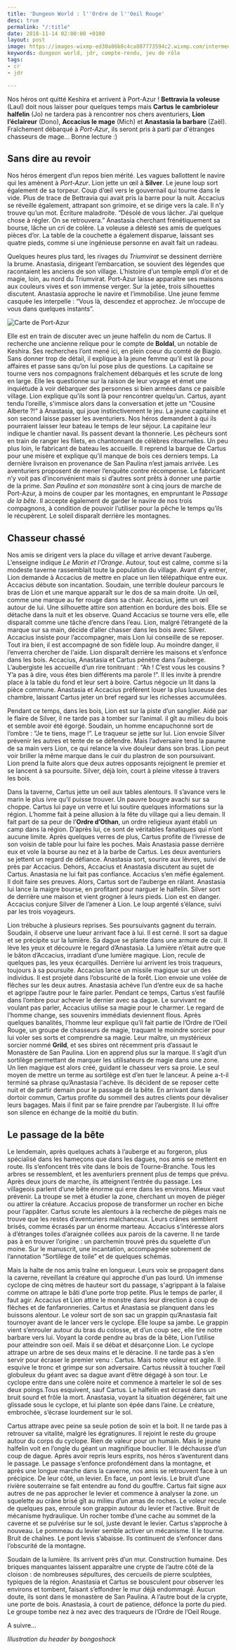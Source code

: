 ```yaml
---
title: 'Dungeon World : l''Ordre de l''Oeil Rouge'
desc: true
permalink: "/:title"
date: 2018-11-14 02:00:00 +0100
layout: post
image: https://images-wixmp-ed30a86b8c4ca887773594c2.wixmp.com/intermediary/f/9d432029-9702-4b30-ae26-1aba9d0ff2fa/dotv0k-a259c3bc-2a6b-4500-8f2b-930a282fb4c2.jpg
keywords: dungeon world, jdr, compte-rendu, jeu de rôle
tags:
- cr
- jdr

---
```

Nos héros ont quitté Keshira et arrivent à Port-Azur ! **Bettravia la voleuse** (Laul) doit nous laisser pour quelques temps mais **Cartus** **le cambrioleur halfelin** (Jo) ne tardera pas à rencontrer nos chers aventuriers, **Lion l’éclaireur** (Dono), **Accacius le mage** (Mich) et **Anastasia la barbare** (Zaël). Fraîchement débarqué à _Port-Azur_, ils seront pris à parti par d'étranges chasseurs de mage... Bonne lecture :)

## Sans dire au revoir

Nos héros émergent d’un repos bien mérité. Les vagues ballottent le navire qui les amènent à _Port-Azur_. Lion jette un œil à **Silver**. Le jeune loup sort également de sa torpeur. Coup d’œil vers le gouvernail qui tourne dans le vide. Plus de trace de Bettravia qui avait pris la barre pour la nuit. Accacius se réveille également, attrapant son grimoire, et se dirige vers la cale. Il n’y trouve qu’un mot. Écriture maladroite. “Désolé de vous lâcher. J’ai quelque chose à régler. On se retrouvera.” Anastasia cherchant frénétiquement sa bourse, lâche un cri de colère. La voleuse a délesté ses amis de quelques pièces d’or. La table de la couchette a également disparue, laissant ses quatre pieds, comme si une ingénieuse personne en avait fait un radeau.

Quelques heures plus tard, les rivages du _Triumvirat_ se dessinent derrière la brume. Anastasia, dirigeant l’embarcation, se souvient des légendes que racontaient les anciens de son village. L’histoire d’un temple empli d’or et de magie, loin, au nord du Triumvirat. Port-Azur laisse apparaître ses maisons aux couleurs vives et son immense verger. Sur la jetée, trois silhouettes discutent. Anastasia approche le navire et l’immobilise. Une jeune femme casquée les interpelle : “Vous là, descendez et approchez. Je m’occupe de vous dans quelques instants”.

<p><img class="img-fluid" src="src/map_portazur.png" alt="Carte de Port-Azur" /></p>

Elle est en train de discuter avec un jeune halfelin du nom de Cartus. Il recherche une ancienne relique pour le compte de **Boldal**, un notable de Keshira. Ses recherches l’ont mené ici, en plein coeur du comté de Biagio. Sans donner trop de détail, il explique à la jeune femme qu’il est là pour affaires et passe sans qu’on lui pose plus de questions. La capitaine se tourne vers nos compagnons fraîchement débarqués et les scrute de long en large. Elle les questionne sur la raison de leur voyage et émet une inquiétude à voir débarquer des personnes si bien armées dans ce paisible village. Lion explique qu’ils sont là pour rencontrer quelqu’un. Cartus, ayant tendu l’oreille, s'immisce alors dans la conversation et jette un “Cousine Alberte ?!” à Anastasia, qui joue instinctivement le jeu. La jeune capitaine et son second laisse passer les aventuriers. Nos héros demandent à qui ils pourraient laisser leur bateau le temps de leur séjour. La capitaine leur indique le chantier naval. Ils passent devant la thonnerie. Les pêcheurs sont en train de ranger les filets, en chantonnant de célèbres ritournelles. Un peu plus loin, le fabricant de bateau les accueille. Il reprend la barque de Cartus pour une misère et explique qu’il manque de bois ces derniers temps. La dernière livraison en provenance de San Paulina n’est jamais arrivée. Les aventuriers proposent de mener l’enquête contre récompense. Le fabricant n’y voit pas d’inconvénient mais si d’autres sont prêts à donner une partie de la prime. _San Paulina et son monastère_ sont à cinq jours de marche de Port-Azur, à moins de couper par les montagnes, en empruntant le _Passage de la bête_. Il accepte également de garder le navire de nos trois compagnons, à condition de pouvoir l’utiliser pour la pêche le temps qu’ils le récupèrent. Le soleil disparaît derrière les montagnes.

## Chasseur chassé

Nos amis se dirigent vers la place du village et arrive devant l’auberge. L’enseigne indique _Le Marin et l’Orange_. Autour, tout est calme, comme si la modeste taverne rassemblait toute la population du village. Avant d’y entrer, Lion demande à Accacius de mettre en place un lien télépathique entre eux. Accacius débute son incantation. Soudain, une terrible douleur parcours le bras de Lion et une marque apparaît sur le dos de sa main droite. Un œil, comme une marque au fer rouge dans sa chair. Accacius, jette un œil autour de lui. Une silhouette attire son attention en bordure des bois. Elle se détache dans la nuit et les observe. Quand Accacius se tourne vers elle, elle disparaît comme une tâche d’encre dans l’eau. Lion, malgré l’étrangeté de la marque sur sa main, décide d’aller chasser dans les bois avec Silver. Accacius insiste pour l’accompagner, mais Lion lui conseille de se reposer. Tout ira bien, il est accompagné de son fidèle loup. Au moindre danger, il l’enverra chercher de l'aide. Lion disparaît derrière les maisons et s’enfonce dans les bois. Accacius, Anastasia et Cartus pénètre dans l’auberge. L’aubergiste les accueille d’un rire tonitruant : “Ah ! C’est vous les cousins ? Y’a pas à dire, vous êtes bien différents ma parole !”. Il les invite à prendre place à la table du fond et leur sert à boire. Cartus négocie un lit dans la pièce commune. Anastasia et Accacius préfèrent louer la plus luxueuse des chambre, laissant Cartus jeter un bref regard sur les richesses accumulées.

Pendant ce temps, dans les bois, Lion est sur la piste d’un sanglier. Aidé par le flaire de Silver, il ne tarde pas à tomber sur l’animal. il gît au milieu du bois et semble avoir été égorgé. Soudain, un homme encapuchonné sort de l’ombre : “Je te tiens, mage !”. Le traqueur se jette sur lui. Lion envoie Silver prévenir les autres et tente de se défendre. Mais l’adversaire tend la paume de sa main vers Lion, ce qui relance la vive douleur dans son bras. Lion peut voir briller la même marque dans le cuir du plastron de son poursuivant. Lion prend la fuite alors que deux autres opposants rejoignent le premier et se lancent à sa poursuite. Silver, déjà loin, court à pleine vitesse à travers les bois.

Dans la taverne, Cartus jette un oeil aux tables alentours. Il s’avance vers le marin le plus ivre qu’il puisse trouver. Un pauvre bougre avachi sur sa choppe. Cartus lui paye un verre et lui soutire quelques informations sur la région. L’homme fait à peine allusion à la fête du village qui a lieu demain. Il fait part de sa peur de l’**Ordre d’Othan**, un ordre religieux ayant établi un camp dans la région. D’après lui, ce sont de véritables fanatiques qui n’ont aucune limite. Après quelques verres de plus, Cartus profite de l’ivresse de son voisin de table pour lui faire les poches. Mais Anastasia passe derrière eux et vole la bourse au nez et à la barbe de Cartus. Les deux aventuriers se jettent un regard de défiance. Anastasia sort, sourire aux lèvres, suivi de près par Accacius. Dehors, Accacius et Anastasia discutent au sujet de Cartus. Anastasia ne lui fait pas confiance. Accacius s’en méfie également. Il doit faire ses preuves. Alors, Cartus sort de l’auberge en râlant. Anastasia lui lance la maigre bourse, en profitant pour narguer le halfelin. Silver sort de derrière une maison et vient grogner à leurs pieds. Lion est en danger. Accacius conjure Silver de l’amener à Lion. Le loup argenté s’élance, suivi par les trois voyageurs.

Lion trébuche à plusieurs reprises. Ses poursuivants gagnent du terrain. Soudain, il observe une lueur arrivant face à lui. Il est cerné. Il sort sa dague et se précipite sur la lumière. Sa dague se plante dans une armure de cuir. Il lève les yeux et découvre le regard d’Anastasia. La lumière n’était autre que le bâton d’Accacius, irradiant d’une lumière magique. Lion, recule de quelques pas, les yeux écarquillés. Derrière lui arrivent les trois traqueurs, toujours à sa poursuite. Accacius lance un missile magique sur un des individus. Il est projeté dans l’obscurité de la forêt. Lion envoie une volée de flèches sur les deux autres. Anastasia achève l’un d’entre eux de sa hache et agrippe l’autre pour le faire parler. Pendant ce temps, Cartus s’est faufilé dans l’ombre pour achever le dernier avec sa dague. Le survivant ne voulant pas parler, Accacius utilise sa magie pour le charmer. Le regard de l’homme change, ses souvenirs immédiats deviennent flous. Après quelques banalités, l’homme leur explique qu’il fait partie de l’Ordre de l’Oeil Rouge, un groupe de chasseurs de magie, traquant le moindre sorcier pour lui voler ses sorts et comprendre sa magie. Leur maître, un mystérieux sorcier nommé **Grild**, et ses sbires ont récemment pris d’assaut le Monastère de San Paulina. Lion en apprend plus sur la marque. Il s’agit d’un sortilège permettant de marquer les utilisateurs de magie dans une zone. Un lien magique est alors créé, guidant le chasseur vers sa proie. Le seul moyen de mettre un terme au sortilège est d’en tuer le lanceur. A peine a-t-il terminé sa phrase qu’Anastasia l'achève. Ils décident de se reposer cette nuit et de partir demain pour le passage de la bête. En arrivant dans le dortoir commun, Cartus profite du sommeil des autres clients pour dévaliser leurs bagages. Mais il finit par se faire prendre par l’aubergiste. Il lui offre son silence en échange de la moitié du butin.

## Le passage de la bête

Le lendemain, après quelques achats à l’auberge et au forgeron, plus spécialisé dans les hameçons que dans les dagues, nos amis se mettent en route. Ils s’enfoncent très vite dans le bois de Tourne-Branche. Tous les arbres se ressemblent, et les aventuriers prennent plus de temps que prévu. Après deux jours de marche, ils atteignent l’entrée du passage. Les villageois parlent d’une bête énorme qui erre dans les environs. Mieux vaut prévenir. La troupe se met à étudier la zone, cherchant un moyen de piéger ou attirer la créature. Accacius propose de transformer un rocher en biche pour l’appâter. Cartus scrute les alentours à la recherche de pièges mais ne trouve que les restes d’aventuriers malchanceux. Leurs crânes semblent brisés, comme écrasés par un énorme marteau. Accacius s’intéresse alors à d’étranges toiles d’araignée collées aux parois de la caverne. Il ne tarde pas à en trouver l’origine : un parchemin trouvé près du squelette d’un moine. Sur le manuscrit, une incantation, accompagnée sobrement de l’annotation “Sortilège de toile” et de quelques schémas.

Mais la halte de nos amis traîne en longueur. Leurs voix se propagent dans la caverne, réveillant la créature qui approche d’un pas lourd. Un immense cyclope de cinq mètres de hauteur sort du passage, s'agrippant à la falaise comme on attrape le bâti d’une porte trop petite. Plus le temps de parler, il faut agir. Accacius et Lion attire le monstre dans leur direction à coup de flèches et de fanfaronneries. Cartus et Anastasia se planquent dans les buissons alentour. Le voleur sort de son sac un grappin qu’Anastasia fait tournoyer avant de le lancer vers le cyclope. Elle loupe sa jambe. Le grappin vient s’enrouler autour du bras du colosse, et d’un coup sec, elle tire notre barbare vers lui. Voyant la corde pendre au bras de la bête, Lion l’utilise pour atteindre son oeil. Mais il se débat et désarçonne Lion. Le cyclope attrape un arbre de ses deux mains et le déracine. Il ne tarde pas à s’en servir pour écraser le premier venu : Cartus. Mais notre voleur est agile. Il esquive le tronc et grimpe sur son adversaire. Cartus réussit à toucher l’œil globuleux du géant avec sa dague avant d’être dégagé à son tour. Le cyclope entre dans une colère noire et commence à marteler le sol de ses deux poings.Tous esquivent, sauf Cartus. Le halfelin est écrasé dans un bruit sourd et frôle la mort. Anastasia, voyant la situation dégénérer, fait une glissade sous le cyclope, et lui plante son épée dans l’aine. Le créature, embrochée, s’écrase lourdement sur le sol.

Cartus attrape avec peine sa seule potion de soin et la boit. Il ne tarde pas à retrouver sa vitalité, malgré les égratignures. Il rejoint le reste du groupe autour du corps du cyclope. Rien de valeur pour un humain. Mais le jeune halfelin voit en l’ongle du géant un magnifique bouclier. Il le déchausse d’un coup de dague. Après avoir repris leurs esprits, nos héros s’aventurent dans le passage. Le passage s’enfonce profondément dans la montagne, et après une longue marche dans la caverne, nos amis se retrouvent face à un précipice. De leur côté, un levier. En face, un pont levis. Le bruit d’une rivière souterraine se fait entendre au fond du gouffre. Cartus fait signe aux autres de ne pas approcher le levier et commence à analyser la zone. un squelette au crâne brisé gît au milieu d’un amas de roches. Le voleur recule de quelques pas, enroule son grappin autour du levier et l’active. Bruit de mécanisme hydraulique. Un rocher tombe d’une cache au sommet de la caverne et se pulvérise sur le sol, juste devant le levier. Cartus s’approche à nouveau. Le pommeau du levier semble activer un mécanisme. Il le tourne. Bruit de chaînes. Le pont levis s’abaisse. Ils continuent de s’enfoncer dans l’obscurité de la montagne.

Soudain de la lumière. Ils arrivent près d’un mur. Construction humaine. Des briques manquantes laissent apparaître une crypte de l’autre côté de la cloison : de nombreuses sépultures, des cercueils de pierre sculptées, typiques de la région. Anastasia et Cartus se bousculent pour observer les environs et tombent, faisant s’effondrer le mur déjà endommagé. Aucun doute, ils sont dans le monastère de San Paulina. A l’autre bout de la crypte, une porte de bois. Anastasia, à court de patience, défonce la porte du pied. Le groupe tombe nez à nez avec des traqueurs de l’Ordre de l’Oeil Rouge.

A suivre...

_Illustration du header by bongoshock_